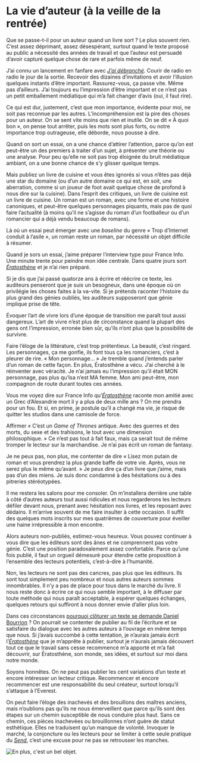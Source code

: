 # La vie d’auteur (à la veille de la rentrée)

Que se passe-t-il pour un auteur quand un livre sort ? Le plus souvent rien. C’est assez déprimant, assez désespérant, surtout quand le texte proposé au public a nécessité des années de travail et que l’auteur est persuadé d’avoir capturé quelque chose de rare et parfois même de neuf.<span id="more-36783"></span>

J’ai connu un lancement en fanfare avec [*J’ai débranché*](https://tcrouzet.com/jai-debranche/). Courir de radio en radio le jour de la sortie. Recevoir des dizaines d’invitations et avoir l’illusion quelques instants d’être important. Rassurez-vous, ça passe vite. Même pas d’ailleurs. J’ai toujours eu l’impression d’être important et ce n’est pas un petit emballement médiatique qui m’a fait changer d’avis (oui, il faut rire).

Ce qui est dur, justement, c’est que mon importance, évidente pour moi, ne soit pas reconnue par les autres. L’incompréhension est la pire des choses pour un auteur. On se sent vite moins que rien et inutile. On se dit « À quoi bon », on pense tout arrêter, puis les mots sont plus forts, ou notre importance trop outrageuse, elle déborde, nous pousse à dire.

Quand on sort un essai, on a une chance d’attirer l’attention, parce qu’on est peut-être un des premiers à traiter d’un sujet, à présenter une théorie ou une analyse. Pour peu qu’elle ne soit pas trop éloignée du bruit médiatique ambiant, on a une bonne chance de s’y glisser quelque temps.

Mais publiez un livre de cuisine et vous êtes ignorés si vous n’êtes pas déjà une star du domaine (ou d’un autre domaine ce qui est, en soit, une aberration, comme si un joueur de foot avait quelque chose de profond à nous dire sur la cuisine). Dans l’esprit des critiques, un livre de cuisine est un livre de cuisine. Un roman est un roman, avec une forme et une histoire canoniques, et peut-être quelques personnages piquants, mais pas de quoi faire l’actualité (à moins qu’il ne s’agisse du roman d’un footballeur ou d’un romancier qui a déjà vendu beaucoup de romans).

Là où un essai peut émerger avec une *baseline* du genre « Trop d’Internet conduit à l’asile », un roman reste un roman, par nécessité un objet difficile à résumer.

Quand je sors un essai, j’aime préparer l’interview type pour France Info. Une minute trente pour peindre mon idée centrale. Dans quatre jours sort [*Ératosthène*](https://tcrouzet.com/eratosthene/) et je n’ai rien préparé.

Si je dis que j’ai passé quatorze ans à écrire et réécrire ce texte, les auditeurs penseront que je suis un besogneux, dans une époque où on privilégie les choses faites à la va-vite. Si je prétends raconter l’histoire du plus grand des génies oubliés, les auditeurs supposeront que génie implique prise de tête.

Évoquer l’art de vivre lors d’une époque de transition me paraît tout aussi dangereux. L’art de vivre n’est plus de circonstance quand la plupart des gens ont l’impression, erronée bien sûr, qu’ils n’ont plus que la possibilité de survivre.

Faire l’éloge de la littérature, c’est trop prétentieux. La beauté, c’est ringard. Les personnages, ça me gonfle, ils font tous ça les romanciers, c’est à pleurer de rire. « Mon personnage… » Je tremble quand j’entends parler d’un roman de cette façon. En plus, Ératosthène a vécu. J’ai cherché à le réinventer avec véracité. Je n’ai jamais eu l’impression qu’il était MON personnage, pas plus qu’Isa n’est MA femme. Mon ami peut-être, mon compagnon de route durant toutes ces années.

Vous me voyez dire sur France Info qu’[*Ératosthène*](https://tcrouzet.com/eratosthene/) raconte mon amitié avec un Grec d’Alexandrie mort il y a plus de deux mille ans ? On me prendra pour un fou. Et si, en prime, je postule qu’il a changé ma vie, je risque de quitter les studios dans une camisole de force.

Affirmer « C’est un *Game of Thrones* antique. Avec des guerres et des morts, du sexe et des trahisons, le tout avec une dimension philosophique. » Ce n’est pas tout à fait faux, mais ça serait tout de même tromper le lecteur sur la marchandise. Je n’ai pas écrit un roman de fantasy.

Je ne peux pas, non plus, me contenter de dire « Lisez mon putain de roman et vous prendrez la plus grande baffe de votre vie. Après, vous ne serez plus le même qu’avant. » Je peux dire ça d’un livre que j’aime, mais pas d’un des miens. Je suis donc condamné à des hésitations ou à des pitreries stéréotypées.

Il me restera les salons pour me consoler. On m’installera derrière une table à côté d’autres auteurs tout aussi ridicules et nous regarderons les lecteurs défiler devant nous, prenant avec hésitation nos livres, et les reposant avec dédains. Il m’arrive souvent de me faire insulter à cette occasion. Il suffit des quelques mots inscrits sur mes quatrièmes de couverture pour éveiller une haine irrépressible à mon encontre.

Alors auteurs non-publiés, estimez-vous heureux. Vous pouvez continuer à vous dire que les éditeurs sont des ânes et ne comprennent pas votre génie. C’est une position paradoxalement assez confortable. Parce qu’une fois publié, il faut un orgueil démesuré pour étendre cette proposition à l’ensemble des lecteurs potentiels, c’est-à-dire à l’humanité.

Non, les lecteurs ne sont pas des cancres, pas plus que les éditeurs. Ils sont tout simplement peu nombreux et nous autres auteurs sommes innombrables. Il n’y a pas de place pour tous dans le marché du livre. Il nous reste donc à écrire ce qui nous semble important, à le diffuser par toute méthode qui nous paraît acceptable, à espérer quelques échanges, quelques retours qui suffiront à nous donner envie d’aller plus loin.

Dans ces circonstances [pourquoi clôturer un texte se demande Daniel Bourrion](http://www.face-ecran.fr/2014/08/20/de-la-question-de-la-publication) ? On pourrait se contenter de publier au fil de l’écriture et se satisfaire du dialogue avec les autres auteurs à l’ouvrage en même temps que nous. Si j’avais succombé à cette tentation, je n’aurais jamais écrit l’[*Ératosthène*](https://tcrouzet.com/eratosthene/) que je m’apprête à publier, surtout je n’aurais jamais découvert tout ce que le travail sans cesse recommencé m’a apporté et m’a fait découvrir, sur Ératosthène, son monde, ses idées, et surtout sur moi dans notre monde.

Soyons honnêtes. On ne peut pas publier les cent variations d’un texte et encore intéresser un lecteur critique. Recommencer et encore recommencer est une responsabilité du seul créateur, surtout lorsqu’il s’attaque à l’Everest.

On peut faire l’éloge des inachevés et des brouillons des maîtres anciens, mais n’oublions pas qu’ils ne nous émerveillent que parce qu’ils sont des étapes sur un chemin susceptible de nous conduire plus haut. Sans ce chemin, ces pièces inachevées ou brouillonnes n’ont guère de statut esthétique. Elles ne traduisent qu’un manque de volonté. Invoquer le marché, la conjoncture ou les lecteurs pour se limiter à cette seule pratique du [*Send*](https://tcrouzet.com/2013/11/24/la-send-generation-pecha-kucha-remix/), c’est une excuse pour ne pas se retrousser les manches.

![En plus, c'est un bel objet.](https://tcrouzet.com/images_tc/2014/07/betabook.jpg)
